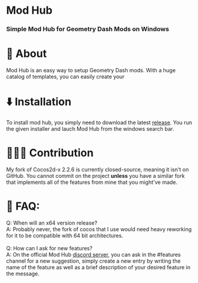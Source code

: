 # Mod Hub
### **Simple Mod Hub for Geometry Dash Mods on Windows**

# 📃 About
Mod Hub is an easy way to setup Geometry Dash mods. With a huge catalog of templates, you can easily create your 

# ⬇️ Installation
To install mod hub, you simply need to download the latest [release](https://github.com/MikaKC/ModHub/releases/latest). You run the given installer and lauch Mod Hub from the windows search bar.

# 🧑‍🤝‍🧑 Contribution
My fork of Cocos2d-x 2.2.6 is currently closed-source, meaning it isn't on GitHub. You cannot commit on the project **unless** you have a similar fork that implements all of the features from mine that you might've made.

# 💭 FAQ:
Q: When will an x64 version release?<br>
A: Probably never, the fork of cocos that I use would need heavy reworking for it to be compatible with 64 bit architectures.<br><br>
Q: How can I ask for new features?<br>
A: On the official Mod Hub [discord server](https://www.mikakc.ml/redirect/modhub), you can ask in the #features channel for a new suggestion, simply create a new entry by writing the name of the feature as well as a brief description of your desired feature in the message.
